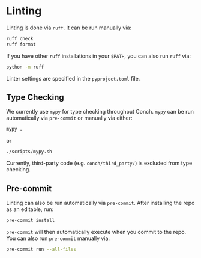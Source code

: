 # Linting

Linting is done via `ruff`.
It can be run manually via:

```bash
ruff check
ruff format
```

If you have other `ruff` installations in your `$PATH`, you can also run `ruff` via:

```bash
python -m ruff
```

Linter settings are specified in the `pyproject.toml` file.

## Type Checking

We currently use `mypy` for type checking throughout Conch.
`mypy` can be run automatically via `pre-commit` or manually via either:

```bash
mypy .
```

or

```bash
./scripts/mypy.sh
```

Currently, third-party code (e.g. `conch/third_party/`) is excluded from type checking.

## Pre-commit

Linting can also be run automatically via `pre-commit`.
After installing the repo as an editable, run:

```bash
pre-commit install
```

`pre-commit` will then automatically execute when you commit to the repo.
You can also run `pre-commit` manually via:

```bash
pre-commit run --all-files
```
